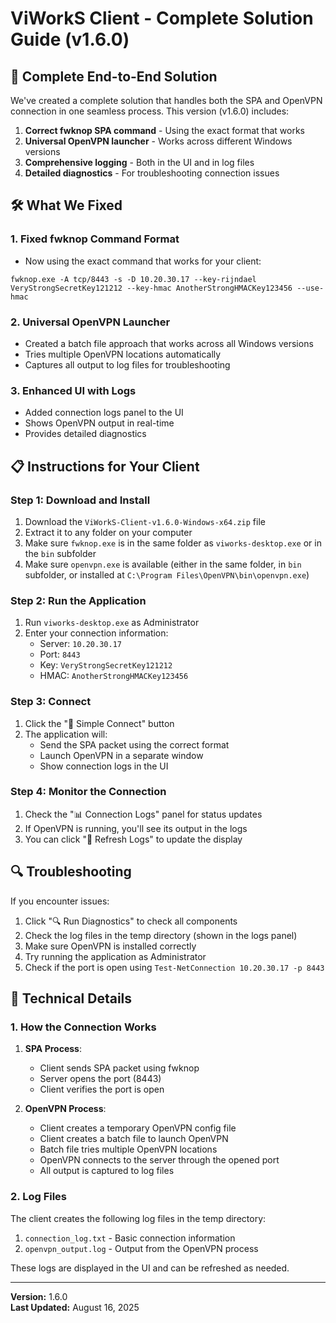 # ViWorkS Client - Complete Solution Guide (v1.6.0)

## 🎉 **Complete End-to-End Solution**

We've created a complete solution that handles both the SPA and OpenVPN connection in one seamless process. This version (v1.6.0) includes:

1. **Correct fwknop SPA command** - Using the exact format that works
2. **Universal OpenVPN launcher** - Works across different Windows versions
3. **Comprehensive logging** - Both in the UI and in log files
4. **Detailed diagnostics** - For troubleshooting connection issues

## 🛠️ **What We Fixed**

### **1. Fixed fwknop Command Format**
- Now using the exact command that works for your client:
```
fwknop.exe -A tcp/8443 -s -D 10.20.30.17 --key-rijndael VeryStrongSecretKey121212 --key-hmac AnotherStrongHMACKey123456 --use-hmac
```

### **2. Universal OpenVPN Launcher**
- Created a batch file approach that works across all Windows versions
- Tries multiple OpenVPN locations automatically
- Captures all output to log files for troubleshooting

### **3. Enhanced UI with Logs**
- Added connection logs panel to the UI
- Shows OpenVPN output in real-time
- Provides detailed diagnostics

## 📋 **Instructions for Your Client**

### **Step 1: Download and Install**
1. Download the `ViWorkS-Client-v1.6.0-Windows-x64.zip` file
2. Extract it to any folder on your computer
3. Make sure `fwknop.exe` is in the same folder as `viworks-desktop.exe` or in the `bin` subfolder
4. Make sure `openvpn.exe` is available (either in the same folder, in `bin` subfolder, or installed at `C:\Program Files\OpenVPN\bin\openvpn.exe`)

### **Step 2: Run the Application**
1. Run `viworks-desktop.exe` as Administrator
2. Enter your connection information:
   - Server: `10.20.30.17`
   - Port: `8443`
   - Key: `VeryStrongSecretKey121212`
   - HMAC: `AnotherStrongHMACKey123456`

### **Step 3: Connect**
1. Click the "🚀 Simple Connect" button
2. The application will:
   - Send the SPA packet using the correct format
   - Launch OpenVPN in a separate window
   - Show connection logs in the UI

### **Step 4: Monitor the Connection**
1. Check the "📊 Connection Logs" panel for status updates
2. If OpenVPN is running, you'll see its output in the logs
3. You can click "🔄 Refresh Logs" to update the display

## 🔍 **Troubleshooting**

If you encounter issues:

1. Click "🔍 Run Diagnostics" to check all components
2. Check the log files in the temp directory (shown in the logs panel)
3. Make sure OpenVPN is installed correctly
4. Try running the application as Administrator
5. Check if the port is open using `Test-NetConnection 10.20.30.17 -p 8443`

## 🔧 **Technical Details**

### **1. How the Connection Works**

1. **SPA Process**:
   - Client sends SPA packet using fwknop
   - Server opens the port (8443)
   - Client verifies the port is open

2. **OpenVPN Process**:
   - Client creates a temporary OpenVPN config file
   - Client creates a batch file to launch OpenVPN
   - Batch file tries multiple OpenVPN locations
   - OpenVPN connects to the server through the opened port
   - All output is captured to log files

### **2. Log Files**

The client creates the following log files in the temp directory:

1. `connection_log.txt` - Basic connection information
2. `openvpn_output.log` - Output from the OpenVPN process

These logs are displayed in the UI and can be refreshed as needed.

---

**Version:** 1.6.0  
**Last Updated:** August 16, 2025

